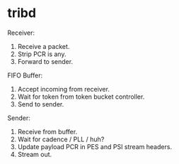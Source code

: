 # tribd

Receiver:

1. Receive a packet.
2. Strip PCR is any.
3. Forward to sender.

FIFO Buffer:

1. Accept incoming from receiver.
2. Wait for token from token bucket controller.
2. Send to sender.

Sender:

1. Receive from buffer.
2. Wait for cadence / PLL / huh?
3. Update payload PCR in PES and PSI stream headers.
3. Stream out.